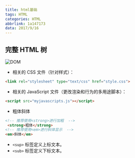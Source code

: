 ```yaml
---
title: html基础
tags: HTML
categories: HTML
abbrlink: 1a147173
data: 2017/9/16
---
```


## 完整 HTML 树

![DOM](https://i.loli.net/2017/10/26/59f1ff406e5f5.png)
* 相关的 CSS 文件（针对样式）：

```html
<link rel="stylesheet" type="text/css" href="style.css">
```

* 相关的 JavaScript 文件（更改渲染和行为的多用途脚本）：

```html
<script src="myjavascripts.js"></script>
```

* 粗体斜体

```html
<!-- 推荐使用<strong>进行加粗  -->
 <strong>粗体</strong>
<!-- 推荐使用<em>进行斜体显示  -->
<em>斜体</em>
```

* `<sup>` 标签定义上标文本。
* `<sub>` 标签定义下标文本。


